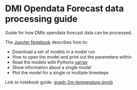 # DMI Opendata Forecast data processing guide

Guide for how DMIs opendata forecast data can be processed.

The [Jupyter Notebook](https://jupyter-notebook.readthedocs.io/en/stable/) describes how to:

* Download a set of models in a model run
* How to open the model and print out the parameters within
* Read the models with Pythons [xarray](https://docs.xarray.dev/en/stable/)
* Show information about a single model
* Plot the model for a single or multiple timesteps

Link to notebook guide: [graph-2m-temperature.ipynb](graph-2m-temperature.ipynb)
